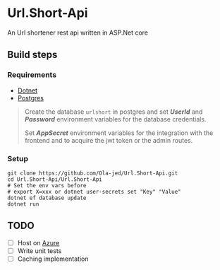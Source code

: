 # Url.Short-Api

An Url shortener rest api written in ASP.Net core

## Build steps

### Requirements

- [Dotnet](https://dotnet.microsoft.com/download)
- [Postgres](https://www.postgresql.org/)

>
> Create the database `urlshort` in postgres and set _**UserId**_ and _**Password**_ environment variables for the database credentials.
>
> Set _**AppSecret**_ environment variables for the integration with the frontend and to acquire the jwt token or the admin routes.

### Setup

```shell
git clone https://github.com/Ola-jed/Url.Short-Api.git
cd Url.Short-Api/Url.Short-Api
# Set the env vars before
# export X=xxx or dotnet user-secrets set "Key" "Value"
dotnet ef database update
dotnet run
```

## TODO

- [ ] Host on [Azure](https://azure.microsoft.com)
- [ ] Write unit tests
- [ ] Caching implementation